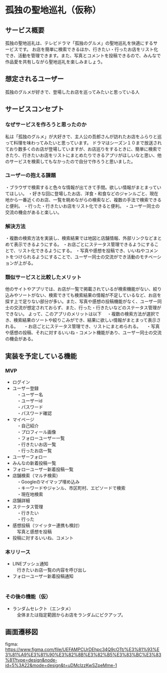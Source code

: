 # 孤独の聖地巡礼（仮称）
## サービス概要
孤独の聖地巡礼は、テレビドラマ「孤独のグルメ」の聖地巡礼を快適にするサービスです。
お店を簡単に検索できるほか、行きたい・行ったお店をリスト化でき、活動を管理できます。また、写真とコメントを投稿できるので、みんなで作品愛を共有しながら聖地巡礼を楽しみましょう。

## 想定されるユーザー
孤独のグルメが好きで、登場したお店を巡ってみたいと思っている人

## サービスコンセプト
### なぜサービスを作ろうと思ったのか
私は「孤独のグルメ」が大好きで、主人公の吾郎さんが訪れたお店をふらりと巡って料理を味わってみたいと思っています。
ドラマはシーズン１０まで放送されており数多くのお店が登場していますが、お店巡りをするときに、簡単に検索できたり、行きたいお店をリストにまとめたりできるアプリがほしいなと思い、他のサービスを検索してもなかったので自分で作ろうと思いました。

### ユーザーの抱える課題
・ブラウザで検索すると色々な情報が出てきて手間。欲しい情報がまとまっていてほしい。
・好きな回に登場したお店、洋食・和食などのジャンルごと、現在地から一番近くのお店、一覧を眺めながらの検索など、複数の手法で検索できると便利。
・行った・行きたいお店をリスト化できると便利。
・ユーザー同士の交流の機会があると楽しい。

### 解決方法
・複数の検索方法を実装し、検索結果では地図と店舗情報、外部リンクなどまとめて表示できるようにする。
・お店ごとにステータス管理できるようにすることで、リスト化できるようにする。
・写真や感想を投稿でき、いいねやコメントをつけられるようにすることで、ユーザー同士の交流ができ活動のモチベーションが上がる。

### 類似サービスと比較したメリット
他のサイトやアプリでは、お店が一覧で掲載されているが検索機能がない、絞り込みやソートがない、検索できても検索結果の情報が不足しているなど、お店を探す上で足りない部分が多い。また、写真や感想の投稿機能がなく、ユーザー同士の交流が想定されておらず、また、行った・行きたいなどのステータス管理ができない。
よって、このアプリのメリットは以下
　・複数の検索方法が選択でき、検索結果のソートや絞りこみができ、結果に欲しい情報がまとまって表示される。
　・お店ごとにステータス管理でき、リストにまとめられる。
　・写真や感想の投稿、それに対するいいね・コメント機能があり、ユーザー同士の交流の機会がある。

## 実装を予定している機能
### MVP
* ログイン
* ユーザー登録  
　・ユーザー名  
　・ユーザーid  
　・パスワード  
　・パスワード確認
* マイページ  
　・自己紹介  
　・プロフィール画像  
　・フォローユーザー一覧  
　・行きたいお店一覧  
　・行ったお店一覧
* ユーザーフォロー  
* みんなの新着投稿一覧  
* フォローユーザー新着投稿一覧  
* 店舗検索（マルチ検索）  
　・Googleのマイマップ埋め込み  
　・キーワードやジャンル、市区町村、エピソードで検索  
　・現在地検索 
* 店舗詳細  
* ステータス管理  
　・行きたい  
　・行った  
* 感想投稿（ツイッター連携も検討）  
　写真と感想を投稿  
* 投稿に対するいいね、コメント  
### 本リリース
* LINEプッシュ通知  
　行きたいお店一覧の内容を呼び出し  
* フォローユーザー新着投稿通知  
　
### その後の機能（仮）
* ランダムセレクト（エンタメ）  
　全体または指定範囲からお店をランダムにピクアップ。

## 画面遷移図  
figma: https://www.figma.com/file/UEFAMPCUrDEhpc34Q9cOTt/%E3%81%93%E3%81%A9%E3%81%90%E3%82%8B%E3%82%B5%E3%83%BC%E3%83%81?type=design&node-id=5%3A22&mode=design&t=uDMcIzzKwSZpeMme-1